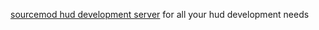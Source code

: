 [sourcemod hud development server](https://discord.gg/QKsBkdqxbN) for all your hud development needs
